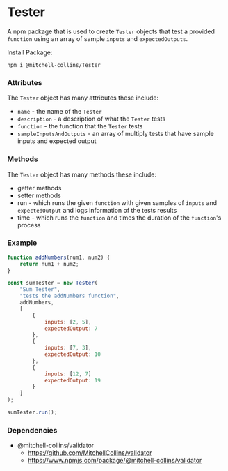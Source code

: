# Tester
A npm package that is used to create `Tester` objects that test a provided `function` using an array of sample `inputs` and `expectedOutputs`.

Install Package:
```CLI
npm i @mitchell-collins/Tester 
```
### Attributes
The `Tester` object has many attributes these include:
- `name` - the name of the `Tester`
- `description` - a description of what the `Tester` tests
- `function` - the function that the `Tester` tests
- `sampleInputsAndOutputs` - an array of multiply tests that have sample inputs and expected output

### Methods
The `Tester` object has many methods these include:
- getter methods
- setter methods
- run - which runs the given `function` with given samples of `inputs` and `expectedOutput` and logs information of the tests results
- time - which runs the `function` and times the duration of the `function`'s process

### Example
```JavaScript
function addNumbers(num1, num2) {
    return num1 + num2;
}

const sumTester = new Tester(
    "Sum Tester",
    "tests the addNumbers function",
    addNumbers,
    [
        {
            inputs: [2, 5],
            expectedOutput: 7
        },
        {
            inputs: [7, 3],
            expectedOutput: 10
        },
        {
            inputs: [12, 7]
            expectedOutput: 19
        }
    ]
);

sumTester.run();
```

### Dependencies
- @mitchell-collins/validator
    - https://github.com/MitchellCollins/validator
    - https://www.npmjs.com/package/@mitchell-collins/validator